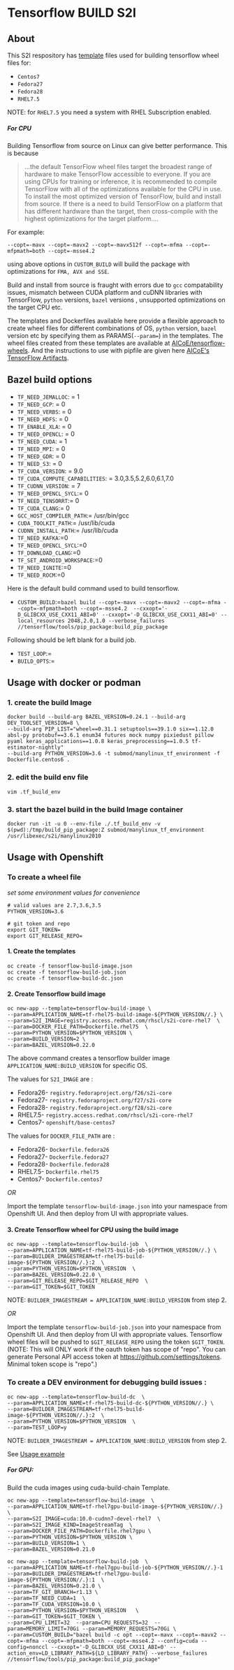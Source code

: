 # Tensorflow BUILD S2I

## About

This S2I respository has [template](https://docs.openshift.org/latest/dev_guide/templates.html) files used for building tensorflow wheel files for:
* `Centos7`
* `Fedora27`
* `Fedora28`
* `RHEL7.5`

NOTE: for `RHEL7.5` you need a system with RHEL Subscription enabled.

##### For CPU
Building Tensorflow from source on Linux can give better performance.
This is because 
> ...the default TensorFlow wheel files target the broadest range of hardware to make TensorFlow accessible to everyone.
> If you are using CPUs for training or inference, it is recommended to compile TensorFlow with all of the optimizations available for the CPU in use.
> To install the most optimized version of TensorFlow, build and install from source. 
> If there is a need to build TensorFlow on a platform that has different hardware than the target, 
> then cross-compile with the highest optimizations for the target platform....

For example:

```--copt=-mavx --copt=-mavx2 --copt=-mavx512f --copt=-mfma --copt=-mfpmath=both --copt=-msse4.2 ```

using above options in `CUSTOM_BUILD` will build the package with optimizations for `FMA, AVX and SSE`.

Build and install from source is fraught with errors due to `gcc` compatability issues, mismatch between CUDA platform and cuDNN libraries with TensorFlow, `python` versions, `bazel` versions , unsupported optimizations on the target CPU etc.

The templates and Dockerfiles available here provide a flexible approach to create wheel files for different combinations of OS, `python` version, `bazel` version etc by specifying them as PARAMS(`--param=`) in the templates. 
The wheel files created from these templates are available at [AICoE/tensorflow-wheels](https://github.com/AICoE/tensorflow-wheels/releases).
And the instructions to use with pipfile are given here [AICoE's TensorFlow Artifacts](https://tensorflow.pypi.thoth-station.ninja/).


## Bazel build options
* `TF_NEED_JEMALLOC`: = 1
* `TF_NEED_GCP`: = 0
* `TF_NEED_VERBS`: = 0
* `TF_NEED_HDFS`: = 0
* `TF_ENABLE_XLA`: = 0
* `TF_NEED_OPENCL`: = 0
* `TF_NEED_CUDA`: = 1
* `TF_NEED_MPI`: = 0
* `TF_NEED_GDR`: = 0
* `TF_NEED_S3`: = 0
* `TF_CUDA_VERSION`: = 9.0
* `TF_CUDA_COMPUTE_CAPABILITIES`: = 3.0,3.5,5.2,6.0,6.1,7.0
* `TF_CUDNN_VERSION`: = 7
* `TF_NEED_OPENCL_SYCL`:= 0
* `TF_NEED_TENSORRT`:= 0
* `TF_CUDA_CLANG`:= 0
* `GCC_HOST_COMPILER_PATH`:= /usr/bin/gcc
* `CUDA_TOOLKIT_PATH`:= /usr/lib/cuda
* `CUDNN_INSTALL_PATH`:= /usr/lib/cuda
* `TF_NEED_KAFKA`:=0
* `TF_NEED_OPENCL_SYCL`:=0
* `TF_DOWNLOAD_CLANG`:=0
* `TF_SET_ANDROID_WORKSPACE`:=0
* `TF_NEED_IGNITE`:=0
* `TF_NEED_ROCM`:=0

Here is the default build command used to build tensorflow. 
* `CUSTOM_BUILD`:=`bazel build --copt=-mavx --copt=-mavx2 --copt=-mfma --copt=-mfpmath=both --copt=-msse4.2  --cxxopt='-D_GLIBCXX_USE_CXX11_ABI=0' --cxxopt='-D_GLIBCXX_USE_CXX11_ABI=0' --local_resources 2048,2.0,1.0 --verbose_failures //tensorflow/tools/pip_package:build_pip_package`

Following should be left blank for a build job.
* `TEST_LOOP`:=
* `BUILD_OPTS`:=


## Usage with docker or podman

### 1. create the build Image
```
docker build --build-arg BAZEL_VERSION=0.24.1 --build-arg DEV_TOOLSET_VERSION=8 \
--build-arg PIP_LIST="wheel==0.31.1 setuptools==39.1.0 six==1.12.0 absl-py protobuf==3.6.1 enum34 futures mock numpy pixiedust pillow pyaml keras_applications==1.0.8 keras_preprocessing==1.0.5 tf-estimator-nightly"
--build-arg PYTHON_VERSION=3.6 -t submod/manylinux_tf_environment -f Dockerfile.centos6 .
```

### 2. edit the build env file
```
vim .tf_build_env
```

### 3. start the bazel build in the build Image container
```
docker run -it -u 0 --env-file ./.tf_build_env -v $(pwd):/tmp/build_pip_package:Z submod/manylinux_tf_environment /usr/libexec/s2i/manylinux2010
```

## Usage with Openshift

### To create a wheel file

*set some environment values for convenience*
```
# valid values are 2.7,3.6,3.5
PYTHON_VERSION=3.6

# git token and repo
export GIT_TOKEN=
export GIT_RELEASE_REPO=
```

#### 1. Create the templates
```
oc create -f tensorflow-build-image.json
oc create -f tensorflow-build-job.json
oc create -f tensorflow-build-dc.json
```

#### 2. Create Tensorflow build image
```
oc new-app --template=tensorflow-build-image \
--param=APPLICATION_NAME=tf-rhel75-build-image-${PYTHON_VERSION//.} \
--param=S2I_IMAGE=registry.access.redhat.com/rhscl/s2i-core-rhel7  \
--param=DOCKER_FILE_PATH=Dockerfile.rhel75  \
--param=PYTHON_VERSION=$PYTHON_VERSION \
--param=BUILD_VERSION=2 \
--param=BAZEL_VERSION=0.22.0
```
The above command creates a tensorflow builder image `APPLICATION_NAME:BUILD_VERSION` for specific OS.

The values for `S2I_IMAGE` are :
- Fedora26- `registry.fedoraproject.org/f26/s2i-core`
- Fedora27- `registry.fedoraproject.org/f27/s2i-core`
- Fedora28- `registry.fedoraproject.org/f28/s2i-core`
- RHEL7.5- `registry.access.redhat.com/rhscl/s2i-core-rhel7`
- Centos7- `openshift/base-centos7`

The values for `DOCKER_FILE_PATH` are :
- Fedora26- `Dockerfile.fedora26`
- Fedora27- `Dockerfile.fedora27`
- Fedora28- `Dockerfile.fedora28`
- RHEL7.5- `Dockerfile.rhel75`
- Centos7- `Dockerfile.centos7`


*OR*

Import the template `tensorflow-build-image.json` into your namespace from Openshift UI.
And then deploy from UI with appropriate values.

#### 3. Create Tensorflow wheel for CPU using the build image

```
oc new-app --template=tensorflow-build-job  \
--param=APPLICATION_NAME=tf-rhel75-build-job-${PYTHON_VERSION//.} \
--param=BUILDER_IMAGESTREAM=tf-rhel75-build-image-${PYTHON_VERSION//.}:2  \
--param=PYTHON_VERSION=$PYTHON_VERSION  \
--param=BAZEL_VERSION=0.22.0 \
--param=GIT_RELEASE_REPO=$GIT_RELEASE_REPO  \
--param=GIT_TOKEN=$GIT_TOKEN
```
NOTE: `BUILDER_IMAGESTREAM = APPLICATION_NAME:BUILD_VERSION` from step 2.

*OR*

Import the template `tensorflow-build-job.json` into your namespace from Openshift UI.
And then deploy from UI with appropriate values.
Tensorflow wheel files will be pushed to `$GIT_RELEASE_REPO` using the token `$GIT_TOKEN`.
(NOTE: This will ONLY work if the oauth token has scope of "repo".
You can generate Personal API access token at https://github.com/settings/tokens. Minimal token scope is "repo".)

### To create a DEV environment for debugging build issues :
```
oc new-app --template=tensorflow-build-dc  \
--param=APPLICATION_NAME=tf-rhel75-build-dc-${PYTHON_VERSION//.} \
--param=BUILDER_IMAGESTREAM=tf-rhel75-build-image-${PYTHON_VERSION//.}:2  \
--param=PYTHON_VERSION=$PYTHON_VERSION  \
--param=TEST_LOOP=y
```
NOTE: `BUILDER_IMAGESTREAM = APPLICATION_NAME:BUILD_VERSION` from step 2. 

See [Usage example](https://github.com/thoth-station/tensorflow-build-s2i/blob/master/Developing.md)


##### For GPU: 
Build the cuda images using cuda-build-chain Template.
```
oc new-app --template=tensorflow-build-image  \
--param=APPLICATION_NAME=tf-rhel7gpu-build-image-${PYTHON_VERSION//.} \
--param=S2I_IMAGE=cuda:10.0-cudnn7-devel-rhel7  \
--param=S2I_IMAGE_KIND=ImageStreamTag  \
--param=DOCKER_FILE_PATH=Dockerfile.rhel7gpu \
--param=PYTHON_VERSION=$PYTHON_VERSION \
--param=BUILD_VERSION=1 \
--param=BAZEL_VERSION=0.21.0
```
```
oc new-app --template=tensorflow-build-job  \
--param=APPLICATION_NAME=tf-rhel7gpu-build-job-${PYTHON_VERSION//.}-1 --param=BUILDER_IMAGESTREAM=tf-rhel7gpu-build-image-${PYTHON_VERSION//.}:1  \
--param=BAZEL_VERSION=0.21.0 \
--param=TF_GIT_BRANCH=r1.13 \
--param=TF_NEED_CUDA=1  \
--param=TF_CUDA_VERSION=10.0 \
--param=PYTHON_VERSION=$PYTHON_VERSION   \
--param=GIT_TOKEN=$GIT_TOKEN \
--param=CPU_LIMIT=32  --param=CPU_REQUESTS=32  --param=MEMORY_LIMIT=70Gi --param=MEMORY_REQUESTS=70Gi \
--param=CUSTOM_BUILD="bazel build -c opt --copt=-mavx --copt=-mavx2 --copt=-mfma --copt=-mfpmath=both --copt=-msse4.2 --config=cuda --config=nonccl --cxxopt='-D_GLIBCXX_USE_CXX11_ABI=0' --action_env=LD_LIBRARY_PATH=${LD_LIBRARY_PATH} --verbose_failures //tensorflow/tools/pip_package:build_pip_package"  
```

